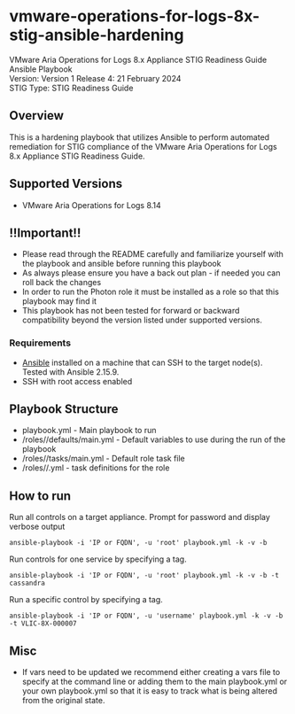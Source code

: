 # vmware-operations-for-logs-8x-stig-ansible-hardening
VMware Aria Operations for Logs 8.x Appliance STIG Readiness Guide Ansible Playbook  
Version: Version 1 Release 4: 21 February 2024    
STIG Type: STIG Readiness Guide  

## Overview
This is a hardening playbook that utilizes Ansible to perform automated remediation for STIG compliance of the VMware Aria Operations for Logs 8.x Appliance STIG Readiness Guide.

## Supported Versions
- VMware Aria Operations for Logs 8.14  

## !!Important!!
- Please read through the README carefully and familiarize yourself with the playbook and ansible before running this playbook
- As always please ensure you have a back out plan - if needed you can roll back the changes
- In order to run the Photon role it must be installed as a role so that this playbook may find it
- This playbook has not been tested for forward or backward compatibility beyond the version listed under supported versions.

### Requirements

- [Ansible](https://docs.ansible.com/ansible/latest/installation_guide/index.html) installed on a machine that can SSH to the target node(s).  Tested with Ansible 2.15.9.
- SSH with root access enabled

## Playbook Structure

- playbook.yml - Main playbook to run
- /roles/<role name>/defaults/main.yml - Default variables to use during the run of the playbook
- /roles/<role name>/tasks/main.yml - Default role task file
- /roles/<role name>/<role name>.yml - task definitions for the role

## How to run

Run all controls on a target appliance. Prompt for password and display verbose output  
```
ansible-playbook -i 'IP or FQDN', -u 'root' playbook.yml -k -v -b
```
Run controls for one service by specifying a tag.  
```
ansible-playbook -i 'IP or FQDN', -u 'root' playbook.yml -k -v -b -t cassandra
```
Run a specific control by specifying a tag.  
```
ansible-playbook -i 'IP or FQDN', -u 'username' playbook.yml -k -v -b -t VLIC-8X-000007
```

## Misc
- If vars need to be updated we recommend either creating a vars file to specify at the command line or adding them to the main playbook.yml or your own playbook.yml so that it is easy to track what is being altered from the original state.  